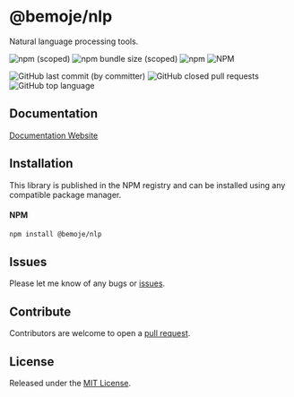 # @bemoje/nlp

Natural language processing tools.

![npm (scoped)](https://img.shields.io/npm/v/%40bemoje/trie-map)
![npm bundle size (scoped)](https://img.shields.io/bundlephobia/minzip/%40bemoje/nlp)
![npm](https://img.shields.io/npm/dt/%40bemoje/nlp)
![NPM](https://img.shields.io/npm/l/%40bemoje%2Fnlp)

![GitHub last commit (by committer)](https://img.shields.io/github/last-commit/bemoje/tsmono)
![GitHub closed pull requests](https://img.shields.io/github/issues-pr-closed/bemoje/tsmono)
![GitHub top language](https://img.shields.io/github/languages/top/bemoje/tsmono)


## Documentation
[Documentation Website](https://bemoje.github.io/tsmono/modules/nlp.html)

## Installation
This library is published in the NPM registry and can be installed using any compatible package manager.

#### NPM
```sh
npm install @bemoje/nlp
```


## Issues
Please let me know of any bugs or [issues](https://github.com/bemoje/tsmono/issues).

## Contribute
Contributors are welcome to open a [pull request](https://github.com/bemoje/tsmono/pulls).

## License
Released under the [MIT License](./LICENSE).
